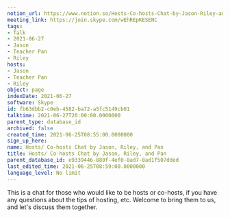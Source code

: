 ```yaml
---
notion_url: https://www.notion.so/Hosts-Co-hosts-Chat-by-Jason-Riley-and-Pan-fb63dbb2c0eb4582ba72a5fc5149cb01
meeting_link: https://join.skype.com/wEhREpKESENC
tags:
- Talk
- 2021-06-27
- Jason
- Teacher Pan
- Riley
hosts:
- Jason
- Teacher Pan
- Riley
object: page
indexDate: 2021-06-27
software: Skype
id: fb63dbb2-c0eb-4582-ba72-a5fc5149cb01
talktime: 2021-06-27T20:00:00.0000000
parent_type: database_id
archived: false
created_time: 2021-06-25T08:55:00.0000000
sign_up_here: 
name: Hosts/ Co-hosts Chat by Jason, Riley, and Pan
title: Hosts/ Co-hosts Chat by Jason, Riley, and Pan
parent_database_id: e9339446-880f-4ef0-8ad7-8ad1f507dded
last_edited_time: 2021-06-25T08:59:00.0000000
language_level: No limit
---
```


This is a chat for those who would like to be hosts or co-hosts, if you have any questions about the tips of hosting, etc. Welcome to bring them to us, and let's discuss them together.


